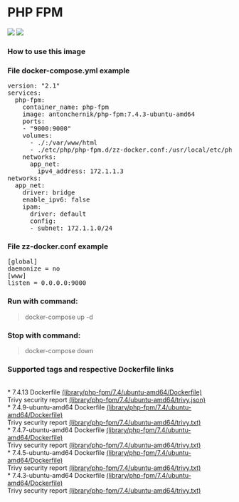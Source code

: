 # PHP FPM
[![](https://images.microbadger.com/badges/image/antonchernik/php-fpm.svg)](https://microbadger.com/images/antonchernik/php-fpm)
[![](https://images.microbadger.com/badges/version/antonchernik/php-fpm.svg)](https://microbadger.com/images/antonchernik/php-fpm)
### How to use this image
### File docker-compose.yml example
<pre>
version: "2.1"
services:
  php-fpm:
    container_name: php-fpm
    image: antonchernik/php-fpm:7.4.3-ubuntu-amd64
    ports:
    - "9000:9000"
    volumes:
      - ./:/var/www/html
      - ./etc/php/php-fpm.d/zz-docker.conf:/usr/local/etc/php-fpm.d/zz-docker.conf
    networks:
      app_net:
        ipv4_address: 172.1.1.3
networks:
  app_net:
    driver: bridge
    enable_ipv6: false
    ipam:
      driver: default
      config:
      - subnet: 172.1.1.0/24
</pre>
### File zz-docker.conf example
<pre>
[global]
daemonize = no
[www]
listen = 0.0.0.0:9000
</pre>
### Run with command:
> docker-compose up -d
### Stop with command:
> docker-compose down
### Supported tags and respective Dockerfile links
<br/>* 7.4.13 Dockerfile [(library/php-fpm/7.4/ubuntu-amd64/Dockerfile)](https://github.com/antonchernik/docker/blob/php-fpm-7.4.13-ubuntu-amd64/library/php-fpm/7.4/ubuntu-amd64/Dockerfile)<br />Trivy security report [(library/php-fpm/7.4/ubuntu-amd64/trivy.json)](https://github.com/antonchernik/docker/blob/php-fpm-7.4.13-ubuntu-amd64/library/php-fpm/7.4/ubuntu-amd64/trivy.json)<br />* 7.4.9-ubuntu-amd64 Dockerfile [(library/php-fpm/7.4/ubuntu-amd64/Dockerfile)](https://github.com/antonchernik/docker/blob/php-fpm-v7.4.9/library/php-fpm/7.4/ubuntu-amd64/Dockerfile)<br />Trivy security report [(library/php-fpm/7.4/ubuntu-amd64/trivy.txt)](https://github.com/antonchernik/docker/blob/php-fpm-v7.4.9/library/php-fpm/7.4/ubuntu-amd64/trivy.txt)<br />* 7.4.7-ubuntu-amd64 Dockerfile [(library/php-fpm/7.4/ubuntu-amd64/Dockerfile)](https://github.com/antonchernik/docker/blob/php-fpm-v7.4.7/library/php-fpm/7.4/ubuntu-amd64/Dockerfile)<br />Trivy security report [(library/php-fpm/7.4/ubuntu-amd64/trivy.txt)](https://github.com/antonchernik/docker/blob/php-fpm-v7.4.7/library/php-fpm/7.4/ubuntu-amd64/trivy.txt)<br />* 7.4.5-ubuntu-amd64 Dockerfile [(library/php-fpm/7.4/ubuntu-amd64/Dockerfile)](https://github.com/antonchernik/docker/blob/php-fpm-v7.4.5/library/php-fpm/7.4/ubuntu-amd64/Dockerfile)<br />Trivy security report [(library/php-fpm/7.4/ubuntu-amd64/trivy.txt)](https://github.com/antonchernik/docker/blob/php-fpm-v7.4.5/library/php-fpm/7.4/ubuntu-amd64/trivy.txt)<br />* 7.4.3-ubuntu-amd64 Dockerfile [(library/php-fpm/7.4/ubuntu-amd64/Dockerfile)](https://github.com/antonchernik/docker/blob/php-fpm-v7.4.3/library/php-fpm/7.4/ubuntu-amd64/Dockerfile)<br />Trivy security report [(library/php-fpm/7.4/ubuntu-amd64/trivy.txt)](https://github.com/antonchernik/docker/blob/php-fpm-v7.4.3/library/php-fpm/7.4/ubuntu-amd64/trivy.txt)<br />